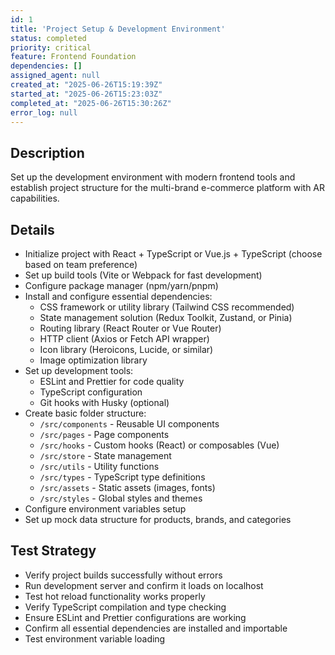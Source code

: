 ```yaml
---
id: 1
title: 'Project Setup & Development Environment'
status: completed
priority: critical
feature: Frontend Foundation
dependencies: []
assigned_agent: null
created_at: "2025-06-26T15:19:39Z"
started_at: "2025-06-26T15:23:03Z"
completed_at: "2025-06-26T15:30:26Z"
error_log: null
---
```


## Description

Set up the development environment with modern frontend tools and establish project structure for the multi-brand e-commerce platform with AR capabilities.

## Details

- Initialize project with React + TypeScript or Vue.js + TypeScript (choose based on team preference)
- Set up build tools (Vite or Webpack for fast development)
- Configure package manager (npm/yarn/pnpm)
- Install and configure essential dependencies:
  - CSS framework or utility library (Tailwind CSS recommended)
  - State management solution (Redux Toolkit, Zustand, or Pinia)
  - Routing library (React Router or Vue Router)
  - HTTP client (Axios or Fetch API wrapper)
  - Icon library (Heroicons, Lucide, or similar)
  - Image optimization library
- Set up development tools:
  - ESLint and Prettier for code quality
  - TypeScript configuration
  - Git hooks with Husky (optional)
- Create basic folder structure:
  - `/src/components` - Reusable UI components
  - `/src/pages` - Page components
  - `/src/hooks` - Custom hooks (React) or composables (Vue)
  - `/src/store` - State management
  - `/src/utils` - Utility functions
  - `/src/types` - TypeScript type definitions
  - `/src/assets` - Static assets (images, fonts)
  - `/src/styles` - Global styles and themes
- Configure environment variables setup
- Set up mock data structure for products, brands, and categories

## Test Strategy

- Verify project builds successfully without errors
- Run development server and confirm it loads on localhost
- Test hot reload functionality works properly
- Verify TypeScript compilation and type checking
- Ensure ESLint and Prettier configurations are working
- Confirm all essential dependencies are installed and importable
- Test environment variable loading 